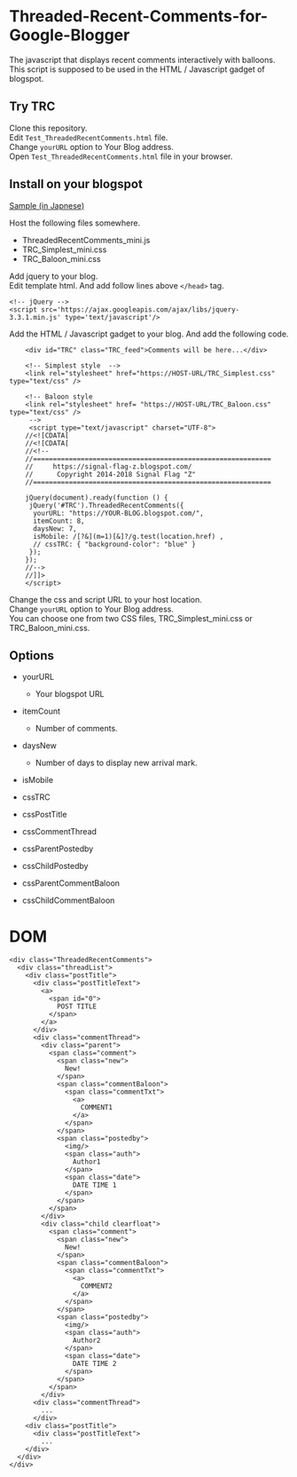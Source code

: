 # Threaded-Recent-Comments-for-Google-Blogger
The javascript that displays recent comments interactively with balloons.  
This script is supposed to be used in the HTML / Javascript gadget of blogspot.

## Try TRC
Clone this repository.  
Edit `Test_ThreadedRecentComments.html` file.  
Change `yourURL` option to Your Blog address.  
Open `Test_ThreadedRecentComments.html` file in your browser.  

## Install on your blogspot
[Sample (in Japnese)](https://signal-flag-z.blogspot.com/2017/08/threaded-recent-comments-ver230.html)

Host the following files somewhere.
- ThreadedRecentComments_mini.js
- TRC_Simplest_mini.css
- TRC_Baloon_mini.css

Add jquery to your blog.  
Edit template html. And add follow lines above `</head>` tag.
```
<!-- jQuery -->
<script src='https://ajax.googleapis.com/ajax/libs/jquery-3.3.1.min.js' type='text/javascript'/>
```
Add the HTML / Javascript gadget to your blog.
And add the following code.
```
    <div id="TRC" class="TRC_feed">Comments will be here...</div>
    
    <!-- Simplest style  -->
    <link rel="stylesheet" href="https://HOST-URL/TRC_Simplest.css" type="text/css" />
    
    <!-- Baloon style 
    <link rel="stylesheet" href= "https://HOST-URL/TRC_Baloon.css" type="text/css" />
     -->
     <script type="text/javascript" charset="UTF-8">
    //<![CDATA[
    //<![CDATA[
    //<!--
    //============================================================
    //     https://signal-flag-z.blogspot.com/
    //      Copyright 2014-2018 Signal Flag "Z"
    //============================================================
    
    jQuery(document).ready(function () {
     jQuery('#TRC').ThreadedRecentComments({
      yourURL: "https://YOUR-BLOG.blogspot.com/",
      itemCount: 8,
      daysNew: 7,
      isMobile: /[?&](m=1)[&]?/g.test(location.href) ,
      // cssTRC: { "background-color": "blue" }
     });
    });
    //-->
    //]]>
    </script>
```

Change the css and script URL to your host location.  
Change `yourURL` option to Your Blog address.  
You can choose one from two CSS files, TRC_Simplest_mini.css or TRC_Baloon_mini.css.  
## Options
- yourURL
  - Your blogspot URL
- itemCount
  - Number of comments.
- daysNew
  - Number of days to display new arrival mark.
- isMobile

- cssTRC
- cssPostTitle
- cssCommentThread
- cssParentPostedby
- cssChildPostedby
- cssParentCommentBaloon
- cssChildCommentBaloon
# DOM
```
<div class="ThreadedRecentComments">
  <div class="threadList">
    <div class="postTitle">
      <div class="postTitleText">
        <a>
          <span id="0">
            POST TITLE
          </span>
        </a>
      </div>
      <div class="commentThread">
        <div class="parent">
          <span class="comment">
            <span class="new">
              New!
            </span>
            <span class="commentBaloon">
              <span class="commentTxt">
                <a>
                  COMMENT1
                </a>
              </span>
            </span>
            <span class="postedby">
              <img/>
              <span class="auth">
                Author1
              </span>
              <span class="date">
                DATE TIME 1
              </span>
            </span>
          </span>
        </div>
        <div class="child clearfloat">
          <span class="comment">
            <span class="new">
              New!
            </span>
            <span class="commentBaloon">
              <span class="commentTxt">
                <a>
                  COMMENT2
                </a>
              </span>
            </span>
            <span class="postedby">
              <img/>
              <span class="auth">
                Author2
              </span>
              <span class="date">
                DATE TIME 2
              </span>
            </span>
          </span>
        </div>
      <div class="commentThread">
        ...
      </div>
    <div class="postTitle">
      <div class="postTitleText">
        ...
    </div>
  </div>
</div>
```